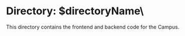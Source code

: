 # Directory: \$directoryName\

This directory contains the frontend and backend code for the Campus.
